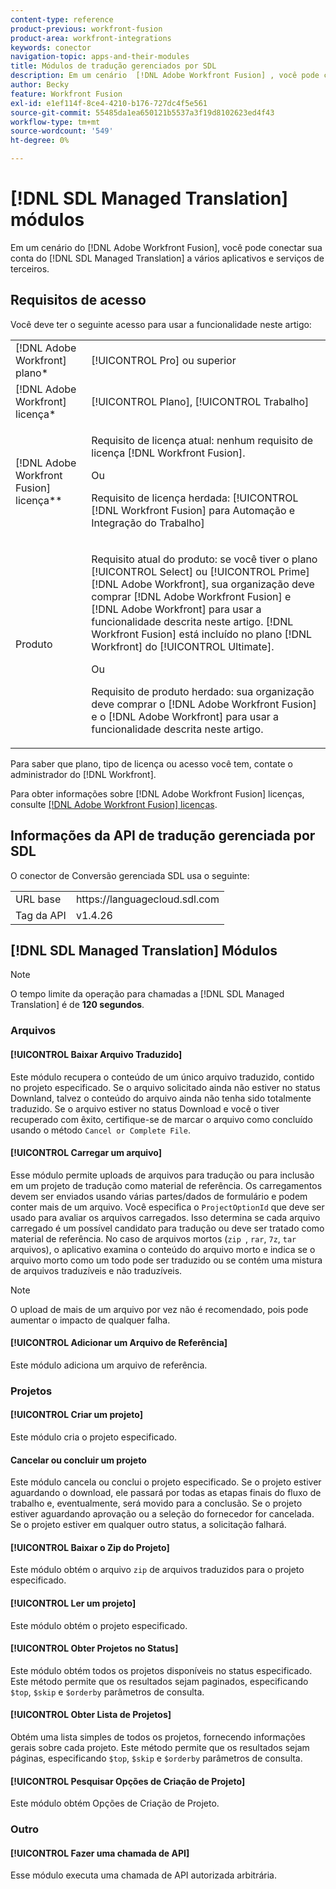 ```yaml
---
content-type: reference
product-previous: workfront-fusion
product-area: workfront-integrations
keywords: conector
navigation-topic: apps-and-their-modules
title: Módulos de tradução gerenciados por SDL
description: Em um cenário  [!DNL Adobe Workfront Fusion] , você pode conectar sua conta do SDL Managed Translation a vários aplicativos e serviços de terceiros.
author: Becky
feature: Workfront Fusion
exl-id: e1ef114f-8ce4-4210-b176-727dc4f5e561
source-git-commit: 55485da1ea650121b5537a3f19d8102623ed4f43
workflow-type: tm+mt
source-wordcount: '549'
ht-degree: 0%

---
```


# [!DNL SDL Managed Translation] módulos

Em um cenário do [!DNL Adobe Workfront Fusion], você pode conectar sua conta do [!DNL SDL Managed Translation] a vários aplicativos e serviços de terceiros.

## Requisitos de acesso

Você deve ter o seguinte acesso para usar a funcionalidade neste artigo:

<table style="table-layout:auto"> 
 <col> 
 <col> 
 <tbody> 
  <tr> 
   <td role="rowheader">[!DNL Adobe Workfront] plano*</td>
  <td> <p>[!UICONTROL Pro] ou superior</p> </td>
  </tr> 
  <tr data-mc-conditions=""> 
   <td role="rowheader">[!DNL Adobe Workfront] licença*</td>
   <td> <p>[!UICONTROL Plano], [!UICONTROL Trabalho]</p> </td> 
  </tr> 
  <tr> 
   <td role="rowheader">[!DNL Adobe Workfront Fusion] licença**</td> 
   <td>
   <p>Requisito de licença atual: nenhum requisito de licença [!DNL Workfront Fusion].</p>
   <p>Ou</p>
   <p>Requisito de licença herdada: [!UICONTROL [!DNL Workfront Fusion] para Automação e Integração do Trabalho] </p>
   </td> 
  </tr> 
  <tr> 
   <td role="rowheader">Produto</td> 
   <td>
   <p>Requisito atual do produto: se você tiver o plano [!UICONTROL Select] ou [!UICONTROL Prime] [!DNL Adobe Workfront], sua organização deve comprar [!DNL Adobe Workfront Fusion] e [!DNL Adobe Workfront] para usar a funcionalidade descrita neste artigo. [!DNL Workfront Fusion] está incluído no plano [!DNL Workfront] do [!UICONTROL Ultimate].</p>
   <p>Ou</p>
   <p>Requisito de produto herdado: sua organização deve comprar o [!DNL Adobe Workfront Fusion] e o [!DNL Adobe Workfront] para usar a funcionalidade descrita neste artigo.</p>
   </td> 
  </tr> 
 </tbody> 
</table>

Para saber que plano, tipo de licença ou acesso você tem, contate o administrador do [!DNL Workfront].

Para obter informações sobre [!DNL Adobe Workfront Fusion] licenças, consulte [[!DNL Adobe Workfront Fusion] licenças](../../workfront-fusion/get-started/license-automation-vs-integration.md).

## Informações da API de tradução gerenciada por SDL

O conector de Conversão gerenciada SDL usa o seguinte:

<table style="table-layout:auto"> 
 <col> 
 <col> 
 <tbody> 
  <tr> 
   <td role="rowheader">URL base</td> 
   <td>https://languagecloud.sdl.com</td> 
  </tr>
  <tr> 
   <td role="rowheader">Tag da API</td> 
   <td>v1.4.26</td> 
  </tr>
 </tbody> 
 </table>

## [!DNL SDL Managed Translation] Módulos

>[!NOTE]
>
>O tempo limite da operação para chamadas a [!DNL SDL Managed Translation] é de **120 segundos**.

### Arquivos

#### [!UICONTROL Baixar Arquivo Traduzido]

Este módulo recupera o conteúdo de um único arquivo traduzido, contido no projeto especificado. Se o arquivo solicitado ainda não estiver no status Downland, talvez o conteúdo do arquivo ainda não tenha sido totalmente traduzido. Se o arquivo estiver no status Download e você o tiver recuperado com êxito, certifique-se de marcar o arquivo como concluído usando o método `Cancel or Complete File`.

#### [!UICONTROL Carregar um arquivo]

Esse módulo permite uploads de arquivos para tradução ou para inclusão em um projeto de tradução como material de referência. Os carregamentos devem ser enviados usando várias partes/dados de formulário e podem conter mais de um arquivo. Você especifica o `ProjectOptionId` que deve ser usado para avaliar os arquivos carregados. Isso determina se cada arquivo carregado é um possível candidato para tradução ou deve ser tratado como material de referência. No caso de arquivos mortos (`zip `, `rar`, `7z`, `tar` arquivos), o aplicativo examina o conteúdo do arquivo morto e indica se o arquivo morto como um todo pode ser traduzido ou se contém uma mistura de arquivos traduzíveis e não traduzíveis.

>[!NOTE]
>
>O upload de mais de um arquivo por vez não é recomendado, pois pode aumentar o impacto de qualquer falha.

#### [!UICONTROL Adicionar um Arquivo de Referência]

Este módulo adiciona um arquivo de referência.

### Projetos

#### [!UICONTROL Criar um projeto]

Este módulo cria o projeto especificado.

#### Cancelar ou concluir um projeto

Este módulo cancela ou conclui o projeto especificado. Se o projeto estiver aguardando o download, ele passará por todas as etapas finais do fluxo de trabalho e, eventualmente, será movido para a conclusão. Se o projeto estiver aguardando aprovação ou a seleção do fornecedor for cancelada. Se o projeto estiver em qualquer outro status, a solicitação falhará.

#### [!UICONTROL Baixar o Zip do Projeto]

Este módulo obtém o arquivo `zip` de arquivos traduzidos para o projeto especificado.

#### [!UICONTROL Ler um projeto]

Este módulo obtém o projeto especificado.

#### [!UICONTROL Obter Projetos no Status]

Este módulo obtém todos os projetos disponíveis no status especificado. Este método permite que os resultados sejam paginados, especificando `$top`, `$skip` e `$orderby` parâmetros de consulta.

#### [!UICONTROL Obter Lista de Projetos]

Obtém uma lista simples de todos os projetos, fornecendo informações gerais sobre cada projeto. Este método permite que os resultados sejam páginas, especificando `$top`, `$skip` e `$orderby` parâmetros de consulta.

#### [!UICONTROL Pesquisar Opções de Criação de Projeto]

Este módulo obtém Opções de Criação de Projeto.

### Outro

#### [!UICONTROL Fazer uma chamada de API]

Esse módulo executa uma chamada de API autorizada arbitrária.
